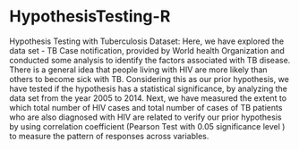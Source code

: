 # HypothesisTesting-R
Hypothesis Testing with Tuberculosis Dataset: Here, we have explored the data set - TB Case notification, provided by World health Organization and conducted some analysis to identify the factors associated with TB disease. There is a general idea that people living with HIV are more likely than others to become sick with TB. Considering this as our prior hypothesis, we have tested if the hypothesis has a statistical significance, by analyzing the data set from the year 2005 to 2014. Next, we have measured the extent to which total number of HIV cases and total number of cases of TB patients who are also diagnosed with HIV are related to verify our prior hypothesis by using correlation coefficient (Pearson Test with 0.05 significance level ) to measure the pattern of responses across variables. 
